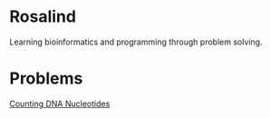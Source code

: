 # Rosalind
Learning bioinformatics and programming through problem solving.

# Problems
[Counting DNA Nucleotides](#)
